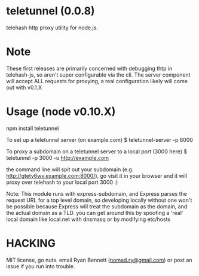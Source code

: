 # teletunnel (0.0.8)
telehash http proxy utility for node.js.

Note
===
These first releases are primarily concerned with debugging thtp in telehash-js, so aren't super configurable via the cli.
The server component will accept ALL requests for proxying, a real configuration likely will come out with v0.1.X

Usage (node v0.10.X)
====
   npm install teletunnel

To set up a teletunnel server (on example.com)
   $ teletunnel-server -p 8000

To proxy a subdomain on a teletunnel server to a local port (3000 here)
   $ teletunnel -p 3000 -u http://example.com

the command line will spit out your subdomain (e.g. http://gtety6wv.example.com:8000/), go visit it in your browser and it will proxy over telehash to your local port 3000 :)

Note: This module runs with express-subdomain, and Express parses the request URL for a top level domain,
so developing locally without one won't be possible because Express will treat the subdomain as the domain,
and the actual domain as a TLD. you can get around this by spoofing a 'real' local domain like local.net with dnsmasq
or by modifying etc/hosts

HACKING
====
MIT license, go nuts. email Ryan Bennett (nomad.ry@gmail.com) or post an issue if you run into trouble.
